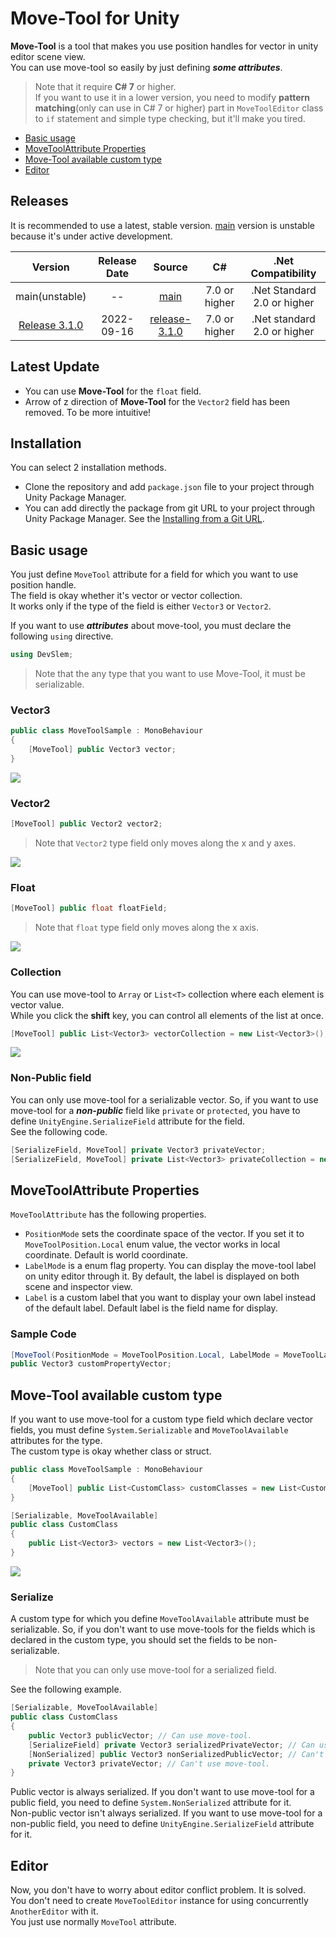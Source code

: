 # Move-Tool for Unity

**Move-Tool** is a tool that makes you use position handles for vector in unity editor scene view.  
You can use move-tool so easily by just defining ***some attributes***.

> Note that it require **C# 7** or higher.  
> If you want to use it in a lower version, you need to modify **pattern matching**(only can use in C# 7 or higher) part in `MoveToolEditor` class to `if` statement and simple type checking, but it'll make you tired.

* [Basic usage](#basic-usage)
* [MoveToolAttribute Properties](#movetoolattribute-properties)
* [Move-Tool available custom type](#move-tool-available-custom-type)
* [Editor](#editor)

## Releases

It is recommended to use a latest, stable version.
[main](https://github.com/DevSlem/unity-move-tool/tree/main) version is unstable because it's under active development.

|                                        Version                                         | Release Date |                                     Source                                     |      C#       |     .Net Compatibility      |
| :------------------------------------------------------------------------------------: | :----------: | :----------------------------------------------------------------------------: | :-----------: | :-------------------------: |
|                                     main(unstable)                                     |      --      |          [main](https://github.com/DevSlem/unity-move-tool/tree/main)          | 7.0 or higher | .Net Standard 2.0 or higher |
| [Release 3.1.0](https://github.com/DevSlem/unity-move-tool/releases/tag/release-3.1.0) |  2022-09-16  | [release-3.1.0](https://github.com/DevSlem/unity-move-tool/tree/release-3.1.0) | 7.0 or higher | .Net standard 2.0 or higher |

## Latest Update

* You can use **Move-Tool** for the `float` field.
* Arrow of z direction of **Move-Tool** for the `Vector2` field has been removed. To be more intuitive!

## Installation

You can select 2 installation methods.

* Clone the repository and add `package.json` file to your project through Unity Package Manager.
* You can add directly the package from git URL to your project through Unity Package Manager. See the [Installing from a Git URL](https://docs.unity3d.com/Manual/upm-ui-giturl.html).

## Basic usage

You just define `MoveTool` attribute for a field for which you want to use position handle.  
The field is okay whether it's vector or vector collection.  
It works only if the type of the field is either `Vector3` or `Vector2`.

If you want to use ***attributes*** about move-tool, you must declare the following `using` directive.

```c#
using DevSlem;
```

> Note that the any type that you want to use Move-Tool, it must be serializable.

### Vector3

```c#
public class MoveToolSample : MonoBehaviour
{
    [MoveTool] public Vector3 vector;
}
```

![](/Images/move-tool-vector3.webp)

### Vector2

```c#
[MoveTool] public Vector2 vector2;
```

> Note that `Vector2` type field only moves along the x and y axes.

![](/Images/move-tool-vector2.webp)

### Float

```c#
[MoveTool] public float floatField;
```

> Note that `float` type field only moves along the x axis.

![](/Images/move-tool-float.webp)

### Collection

You can use move-tool to `Array` or `List<T>` collection where each element is vector value.  
While you click the **shift** key, you can control all elements of the list at once.

```c#
[MoveTool] public List<Vector3> vectorCollection = new List<Vector3>(); // Vector3[] array is also okay.
```

![](/Images/move-tool-collection.webp)

### Non-Public field

You can only use move-tool for a serializable vector.
So, if you want to use move-tool for a ***non-public*** field like `private` or `protected`, you have to define `UnityEngine.SerializeField` attribute for the field.  
See the following code.

```c#
[SerializeField, MoveTool] private Vector3 privateVector;
[SerializeField, MoveTool] private List<Vector3> privateCollection = new List<Vector3>();
```

## MoveToolAttribute Properties

`MoveToolAttribute` has the following properties.

* `PositionMode` sets the coordinate space of the vector. If you set it to `MoveToolPosition.Local` enum value, the vector works in local coordinate. Default is world coordinate.
* `LabelMode` is a enum flag property. You can display the move-tool label on unity editor through it. By default, the label is displayed on both scene and inspector view.
* `Label` is a custom label that you want to display your own label instead of the default label. Default label is the field name for display.

### Sample Code

```c#
[MoveTool(PositionMode = MoveToolPosition.Local, LabelMode = MoveToolLabel.SceneView, Label = "My Custom Label")]
public Vector3 customPropertyVector;
```

## Move-Tool available custom type

If you want to use move-tool for a custom type field which declare vector fields, you must define `System.Serializable` and `MoveToolAvailable` attributes for the type.  
The custom type is okay whether class or struct.

```c#
public class MoveToolSample : MonoBehaviour
{
    [MoveTool] public List<CustomClass> customClasses = new List<CustomClass>();
}

[Serializable, MoveToolAvailable]
public class CustomClass
{
    public List<Vector3> vectors = new List<Vector3>();
}
```

![](/Images/move-tool-custom-type-collection.webp)

### Serialize

A custom type for which you define `MoveToolAvailable` attribute must be serializable. So, if you don't want to use move-tools for the fields which is declared in the custom type, you should set the fields to be non-serializable.  

> Note that you can only use move-tool for a serialized field.

See the following example.

```c#
[Serializable, MoveToolAvailable]
public class CustomClass
{
    public Vector3 publicVector; // Can use move-tool.
    [SerializeField] private Vector3 serializedPrivateVector; // Can use move-tool.
    [NonSerialized] public Vector3 nonSerializedPublicVector; // Can't use move-tool.
    private Vector3 privateVector; // Can't use move-tool.
}
```

Public vector is always serialized. If you don't want to use move-tool for a public field, you need to define `System.NonSerialized` attribute for it.  
Non-public vector isn't always serialized. If you want to use move-tool for a non-public field, you need to define `UnityEngine.SerializeField` attribute for it.  

## Editor

Now, you don't have to worry about editor conflict problem. It is solved.  
You don't need to create `MoveToolEditor` instance for using concurrently `AnotherEditor` with it.  
You just use normally `MoveTool` attribute.
